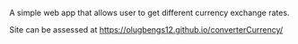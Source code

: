 A simple web app that allows user to get different currency exchange rates.

Site can be assessed at https://olugbengs12.github.io/converterCurrency/

